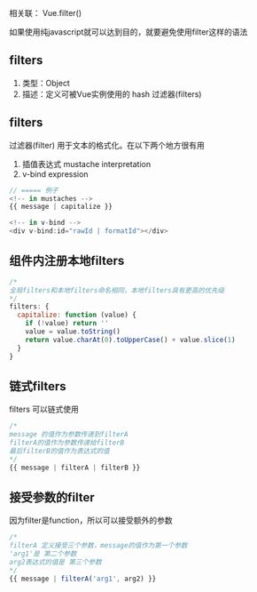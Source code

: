 相关联： Vue.filter()

如果使用纯javascript就可以达到目的，就要避免使用filter这样的语法
## filters
1. 类型：Object
2. 描述：定义可被Vue实例使用的 hash 过滤器(filters)




## filters
过滤器(filter) 用于文本的格式化。在以下两个地方很有用
1. 插值表达式 mustache interpretation
2. v-bind expression
```js
// ===== 例子
<!-- in mustaches -->
{{ message | capitalize }}

<!-- in v-bind -->
<div v-bind:id="rawId | formatId"></div>
```

## 组件内注册本地filters
```js
/*
全局filters和本地filters命名相同，本地filters具有更高的优先级
*/
filters: {
  capitalize: function (value) {
    if (!value) return ''
    value = value.toString()
    return value.charAt(0).toUpperCase() + value.slice(1)
  }
}
```

## 链式filters
filters 可以链式使用
```js
/*
message 的值作为参数传递到filterA
filterA的值作为参数传递给filterB
最后filterB的值作为表达式的值
*/
{{ message | filterA | filterB }}
```

## 接受参数的filter
因为filter是function，所以可以接受额外的参数

```js
/*
filterA 定义接受三个参数，message的值作为第一个参数
'arg1'是 第二个参数
arg2表达式的值是 第三个参数
*/
{{ message | filterA('arg1', arg2) }}
```